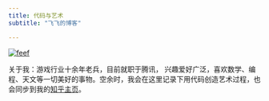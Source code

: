 ```yaml
---
title: 代码与艺术
subtitle: "飞飞的博客"

---
```


[![feef](/img/feef.jpg)](/)

关于我：游戏行业十余年老兵，目前就职于腾讯， 兴趣爱好广泛，喜欢数学、编程、天文等一切美好的事物。空余时，我会在这里记录下用代码创造艺术过程，也会同步到我的[知乎主页](https://www.zhihu.com/people/liang-rui-yao)。

